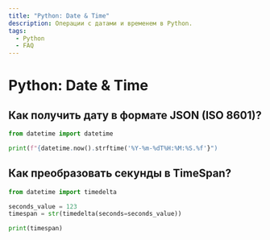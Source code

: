```yaml
---
title: "Python: Date & Time"
description: Операции с датами и временем в Python.
tags:
  - Python
  - FAQ
---
```


# Python: Date & Time

## Как получить дату в формате JSON (ISO 8601)?

```python
from datetime import datetime

print(f"{datetime.now().strftime('%Y-%m-%dT%H:%M:%S.%f'}")
```

## Как преобразовать секунды в TimeSpan?

```python
from datetime import timedelta

seconds_value = 123
timespan = str(timedelta(seconds=seconds_value))

print(timespan)
```
